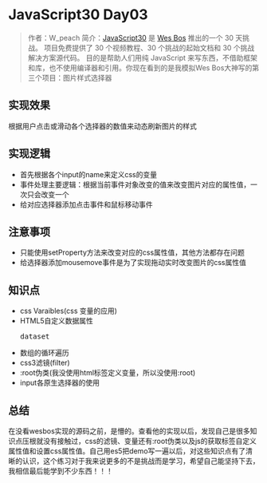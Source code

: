 # JavaScript30 Day03

>作者：W_peach
>简介：[JavaScript30](https://javascript30.com) 是 [Wes Bos](https://github.com/wesbos) 推出的一个 30 天挑战。
项目免费提供了 30 个视频教程、30 个挑战的起始文档和 30 个挑战解决方案源代码。
目的是帮助人们用纯 JavaScript 来写东西，不借助框架和库，也不使用编译器和引用。你现在看到的是我模拟Wes Bos大神写的第三个项目：图片样式选择器

## 实现效果

根据用户点击或滑动各个选择器的数值来动态刷新图片的样式

## 实现逻辑

* 首先根据各个input的name来定义css的变量
* 事件处理主要逻辑：根据当前事件对象改变的值来改变图片对应的属性值，一次只会改变一个
* 给对应选择器添加点击事件和鼠标移动事件

## 注意事项

* 只能使用setProperty方法来改变对应的css属性值，其他方法都存在问题
* 给选择器添加mousemove事件是为了实现拖动实时改变图片的css属性值

## 知识点

* css Varaibles(css 变量的应用)
* HTML5自定义数据属性<pre>dataset</pre>
* 数组的循环遍历
* css3滤镜(filter)
* :root伪类(我没使用html标签定义变量，所以没使用:root)
* input各原生选择器的使用

## 总结

在没看wesbos实现的源码之前，是懵的。查看他的实现以后，发现自己是很多知识点压根就没有接触过，css的滤镜、变量还有:root伪类以及js的获取标签自定义属性值和设置css属性值。自己用es5把demo写一遍以后，对这些知识点有了清晰的认识，这个练习对于我来说更多的不是挑战而是学习，希望自己能坚持下去，我相信最后能学到不少东西！！！